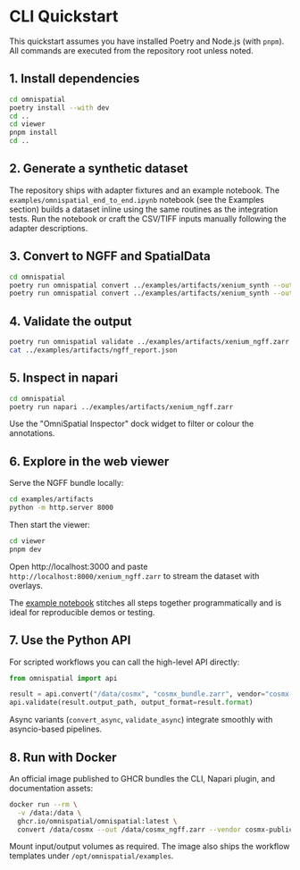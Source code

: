 # CLI Quickstart

This quickstart assumes you have installed Poetry and Node.js (with `pnpm`). All commands are executed from the repository root unless noted.

## 1. Install dependencies

```bash
cd omnispatial
poetry install --with dev
cd ..
cd viewer
pnpm install
cd ..
```

## 2. Generate a synthetic dataset

The repository ships with adapter fixtures and an example notebook. The `examples/omnispatial_end_to_end.ipynb` notebook (see the Examples section) builds a dataset inline using the same routines as the integration tests. Run the notebook or craft the CSV/TIFF inputs manually following the adapter descriptions.

## 3. Convert to NGFF and SpatialData

```bash
cd omnispatial
poetry run omnispatial convert ../examples/artifacts/xenium_synth --out ../examples/artifacts/xenium_ngff.zarr --format ngff --vendor xenium
poetry run omnispatial convert ../examples/artifacts/xenium_synth --out ../examples/artifacts/xenium_sdata.zarr --format spatialdata --vendor xenium
```

## 4. Validate the output

```bash
poetry run omnispatial validate ../examples/artifacts/xenium_ngff.zarr --format ngff --json ../examples/artifacts/ngff_report.json
cat ../examples/artifacts/ngff_report.json
```

## 5. Inspect in napari

```bash
cd omnispatial
poetry run napari ../examples/artifacts/xenium_ngff.zarr
```

Use the "OmniSpatial Inspector" dock widget to filter or colour the annotations.

## 6. Explore in the web viewer

Serve the NGFF bundle locally:

```bash
cd examples/artifacts
python -m http.server 8000
```

Then start the viewer:

```bash
cd viewer
pnpm dev
```

Open http://localhost:3000 and paste `http://localhost:8000/xenium_ngff.zarr` to stream the dataset with overlays.

The [example notebook](../examples/omnispatial_end_to_end.ipynb) stitches all steps together programmatically and is ideal for reproducible demos or testing.

## 7. Use the Python API

For scripted workflows you can call the high-level API directly:

```python
from omnispatial import api

result = api.convert("/data/cosmx", "cosmx_bundle.zarr", vendor="cosmx-public")
api.validate(result.output_path, output_format=result.format)
```

Async variants (`convert_async`, `validate_async`) integrate smoothly with asyncio-based pipelines.

## 8. Run with Docker

An official image published to GHCR bundles the CLI, Napari plugin, and documentation assets:

```bash
docker run --rm \
  -v /data:/data \
  ghcr.io/omnispatial/omnispatial:latest \
  convert /data/cosmx --out /data/cosmx_ngff.zarr --vendor cosmx-public
```

Mount input/output volumes as required. The image also ships the workflow templates under `/opt/omnispatial/examples`.
